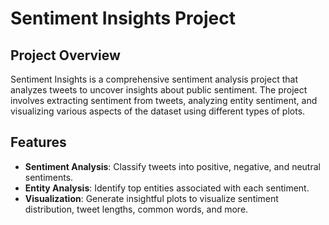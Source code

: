 #  Sentiment Insights Project

## Project Overview

Sentiment Insights is a comprehensive sentiment analysis project that analyzes tweets to uncover insights about public sentiment. The project involves extracting sentiment from tweets, analyzing entity sentiment, and visualizing various aspects of the dataset using different types of plots.

## Features

- **Sentiment Analysis**: Classify tweets into positive, negative, and neutral sentiments.
- **Entity Analysis**: Identify top entities associated with each sentiment.
- **Visualization**: Generate insightful plots to visualize sentiment distribution, tweet lengths, common words, and more.
